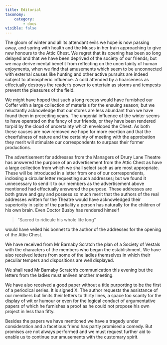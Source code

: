 ```yaml
---
title: Editorial
taxonomy:
    category:
        - docs
visible: false
---
```


The gloom of winter and all its attendant evils we hope is now passing away, and spring with health and the Muses in her train approaching to give new honours to the Attic Chest. We regret that its opening has been so long delayed and that we have been deprived of the society of our friends; but we may derive mental benefit from reflecting on the uncertainty of human enjoyments, when we find that amusements which seem to be unconnected with external causes like hunting and other active pursuits are indeed subject to atmospheric influence. A cold attended by a hoarseness as effectually destroys the reader’s power to entertain as storms and tempests prevent the pleasures of the field.

We might have hoped that such a long recess would have furnished our Coffer with a large collection of materials for the ensuing season; but we reluctantly acknowledge that our stores are less abundant than we have found them in preceding years. The ungenial influence of the winter seems to have operated on the fancy of our friends, or they have been rendered torpid by the cloud of uncertainty which enveloped the Chest. As both these causes are now removed we hope for more exertion and that the cheerfulness of nature and the certainty of meeting with the approbation they merit will stimulate our correspondents to surpass their former productions.  

The advertisement for addresses from the Managers of Drury Lane Theatre has answered the purpose of an advertisement from the Attic Chest as have a large collection from which we shall select such as are most appropriate. These will be introduced in a letter from one of our correspondents, inclosing a circular letter requesting such addresses; but we found it unnecessary to send it to our members as the advertisement above mentioned had effectually answered the purpose. These addresses are both grave and gay and possess so much merit that the authors of the real addresses written for the Theatre would have acknowledged their superiority in spite of the partiality a person has naturally for the children of his own brain. Even Doctor Busby has rendered himself  

> “Sacred to ridicule his whole life long”  

would have veiled his bonnet to the author of the addresses for the opening of the Attic Chest.  

We have received from Mr Barnaby Scratch the plan of a Society of Vestals with the characters of the members who began the establishment. We have also received letters from some of the ladies themselves in which their peculiar tempers and dispositions are well displayed.

We shall read Mr Barnaby Scratch’s communication this evening but the letters from the ladies must enliven another meeting.  

We have also received a good paper without a title purporting to be the first of a periodical series. It is signed X. The author requests the assistance of our members but limits their letters to thirty lines, a space too scanty for the display of wit or humour or even for the logical conduct of argumentative papers of which he furnishes a proof as he could not propose his own project in less than fifty.

Besides the papers we have mentioned we have a tragedy under consideration and a facetious friend has partly promised a comedy. But promises are not always performed and we must request further aid to enable us to continue our amusements with the customary spirit.